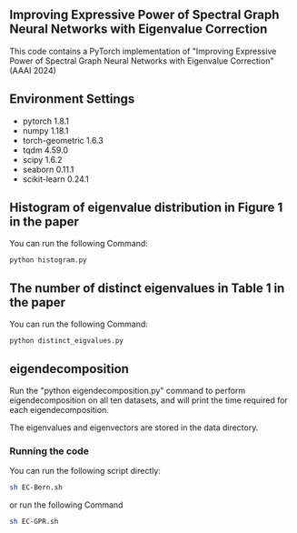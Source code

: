 ## Improving Expressive Power of Spectral Graph Neural Networks with Eigenvalue Correction

This code contains a PyTorch implementation of "Improving Expressive Power of Spectral Graph Neural Networks with Eigenvalue Correction" (AAAI 2024)

## Environment Settings    
- pytorch 1.8.1
- numpy 1.18.1
- torch-geometric 1.6.3 
- tqdm 4.59.0
- scipy 1.6.2
- seaborn 0.11.1
- scikit-learn 0.24.1


## Histogram of eigenvalue distribution in Figure 1 in the paper

You can run the following Command:
```
python histogram.py
```

## The number of distinct eigenvalues in Table 1 in the paper

You can run the following Command:
```
python distinct_eigvalues.py
```

## eigendecomposition

Run the "python eigendecomposition.py" command to perform eigendecomposition on all ten datasets,
and will print the time required for each eigendecomposition.

The eigenvalues and eigenvectors are stored in the data directory.

### Running the code

You can run the following script directly:
```sh
sh EC-Bern.sh
```
or run the following Command 
```sh
sh EC-GPR.sh
```
